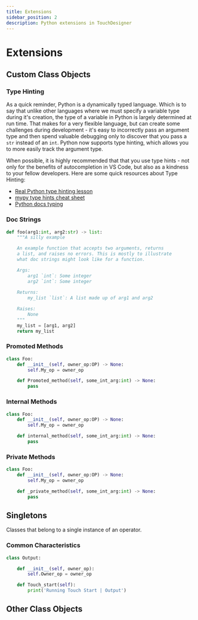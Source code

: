 ```yaml
---
title: Extensions
sidebar_position: 2
description: Python extensions in TouchDesigner
---
```


# Extensions

## Custom Class Objects

### Type Hinting

As a quick reminder, Python is a dynamically typed language. Which is to say that unlike other languages where we must specify a variable type during it's creation, the type of a variable in Python is largely determined at run time. That makes for a very flexible language, but can create some challenges during development - it's easy to incorrectly pass an argument type and then spend valuable debugging only to discover that you pass a `str` instead of an `int`. Python now supports type hinting, which allows you to more easily track the argument type. 

When possible, it is highly recommended that that you use type hints - not only for the benefits of autocompletion in VS Code, but also as a kindness to your fellow developers. Here are some quick resources about Type Hinting:

* [Real Python type hinting lesson]
* [mypy type hints cheat sheet]
* [Python docs typing]

### Doc Strings

```python
def foo(arg1:int, arg2:str) -> list:
    """A silly example

    An example function that accepts two arguments, returns
    a list, and raises no errors. This is mostly to illustrate
    what doc strings might look like for a function.

    Args:
        arg1 `int`: Some integer
        arg2 `int`: Some integer
        
    Returns:
        my_list `list`: A list made up of arg1 and arg2

    Raises:
        None
    """
    my_list = [arg1, arg2]
    return my_list
```

### Promoted Methods

```python
class Foo:
    def __init__(self, owner_op:OP) -> None:
        self.My_op = owner_op

    def Promoted_method(self, some_int_arg:int) -> None:
        pass
```

### Internal Methods

```python
class Foo:
    def __init__(self, owner_op:OP) -> None:
        self.My_op = owner_op

    def internal_method(self, some_int_arg:int) -> None:
        pass
```

### Private Methods

```python
class Foo:
    def __init__(self, owner_op:OP) -> None:
        self.My_op = owner_op

    def _private_method(self, some_int_arg:int) -> None:
        pass
```

## Singletons

Classes that belong to a single instance of an operator. 

### Common Characteristics

```python
class Output:

    def __init__(self, owner_op):
        self.Owner_op = owner_op

    def Touch_start(self):
        print('Running Touch Start | Output')
```

## Other Class Objects



<!-- links -->
[TouchDesigner Extensions]:https://docs.derivative.ca/Extensions
[Real Python type hinting lesson]:https://realpython.com/lessons/type-hinting/
[mypy type hints cheat sheet]:https://mypy.readthedocs.io/en/stable/cheat_sheet_py3.html
[Python docs typing]:https://docs.python.org/3.9/library/typing.html
